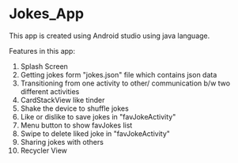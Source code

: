 # Jokes_App

This app is created using Android studio using java language.

Features in this app:
1. Splash Screen
2. Getting jokes form "jokes.json" file which contains json data
3. Transitioning from one activity to other/ communication b/w two different activities
4. CardStackView like tinder
5. Shake the device to shuffle jokes
6. Like or dislike to save jokes in "favJokeActivity"
7. Menu button to show favJokes list
8. Swipe to delete liked joke in "favJokeActivity"
9. Sharing jokes with others
10. Recycler View 
